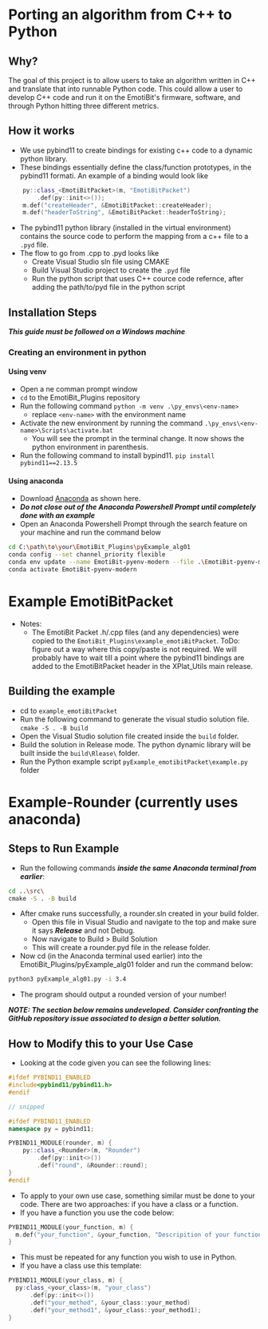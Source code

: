 # Porting an algorithm from C++ to Python

## Why?
The goal of this project is to allow users to take an algorithm written in C++ and translate that into runnable Python code.
This could allow a user to develop C++ code and run it on the EmotiBit's firmware, software, and through Python hitting three different metrics.

## How it works
- We use pybind11 to create bindings for existing c++ code to a dynamic python library.
- These bindings essentially define the class/function prototypes, in the pybind11 formati. An example of a binding would look like
```c++
	py::class_<EmotiBitPacket>(m, "EmotiBitPacket")
		.def(py::init<>());
	m.def("createHeader", &EmotiBitPacket::createHeader);
	m.def("headerToString", &EmotiBitPacket::headerToString);
```
- The pybind11 python library (installed in the virtual environment) contains the source code to perform the mapping from a c++ file to a `.pyd` file.
- The flow to go from .cpp to .pyd looks like
  - Create Visual Studio sln file using CMAKE
  - Build Visual Studio project to create the `.pyd` file
  - Run the python script that uses C++ cource code refernce, after adding the path/to/pyd file in the python script


## Installation Steps
***This guide must be followed on a Windows machine***

### Creating an environment in python
#### Using venv
- Open a ne comman prompt window
- `cd` to the EmotiBit_Plugins repository
- Run the following command `python -m venv .\py_envs\<env-name>`
  - replace `<env-name>` with the environment name
- Activate the new environment by running the command `.\py_envs\<env-name>\Scripts\activate.bat`
  - You will see the prompt in the terminal change. It now shows the python environment in parenthesis.
- Run the following command to install bypind11. `pip install pybind11==2.13.5`

#### Using anaconda
- Download [Anaconda](https://www.anaconda.com/download/) as shown here.
- ***Do not close out of the Anaconda Powershell Prompt until completely done with an example***
- Open an Anaconda Powershell Prompt through the search feature on your machine and run the command below
```bash
cd C:\path\to\your\EmotiBit_Plugins\pyExample_alg01
conda config --set channel_priority flexible
conda env update --name EmotiBit-pyenv-modern --file .\EmotiBit-pyenv-modern.yml
conda activate EmotiBit-pyenv-modern
```

# Example EmotiBitPacket
- Notes:
  - The EmotiBit Packet .h/.cpp files (and any dependencies) were copied to the `EmotiBit_Plugins\example_emotiBitPacket`. ToDo: figure out a way where this copy/paste is not required. We will probably have to wait till a point where the pybind11 bindings are added to the EmotiBitPacket header in the XPlat_Utils main release.
## Building the example
- cd to `example_emotiBitPacket` 
- Run the following command to generate the visual studio solution file. `cmake -S . -B build`
- Open the Visual Studio solution file created inside the `build` folder.
- Build the solution in Release mode. The python dynamic library will be built inside the `build\Rlease\` folder.
- Run the Python example script `pyExample_emotibitPacket\example.py` folder

# Example-Rounder (currently uses anaconda)
## Steps to Run Example
* Run the following commands ***inside the same Anaconda terminal from earlier***:
```bash
cd ..\src\
cmake -S . -B build
```
* After cmake runs successfully, a rounder.sln created in your build folder.
  * Open this file in Visual Studio and navigate to the top and make sure it says ***Release*** and not Debug.
  * Now navigate to Build > Build Solution
  * This will create a rounder.pyd file in the release folder.
* Now cd (in the Anaconda terminal used earlier) into the EmotiBit_Plugins/pyExample_alg01 folder and run the command below:
```bash
python3 pyExample_alg01.py -i 3.4
```
* The program should output a rounded version of your number!

***NOTE: The section below remains undeveloped. Consider confronting the GitHub repository issue associated to design a better solution.***

## How to Modify this to your Use Case
* Looking at the code given you can see the following lines:
```cpp
#ifdef PYBIND11_ENABLED
#include<pybind11/pybind11.h>
#endif

// snipped

#ifdef PYBIND11_ENABLED
namespace py = pybind11;

PYBIND11_MODULE(rounder, m) {
    py::class_<Rounder>(m, "Rounder")
        .def(py::init<>())
        .def("round", &Rounder::round);
}
#endif
```
* To apply to your own use case, something similar must be done to your code. There are two approaches: if you have a class or a function.
* If you have a function you use the code below:
```cpp
PYBIND11_MODULE(your_function, m) {
  m.def("your_function", &your_function, "Descripition of your function")
}
  ```
  * This must be repeated for any function you wish to use in Python.
* If you have a class use this template:
```cpp
PYBIND11_MODULE(your_class, m) {
  py:class_<your_class>(m, "your_class")
      .def(py::init<>())
      .def("your_method", &your_class::your_method)
      .def("your_method1", &your_class::your_method1);
}
  ```

